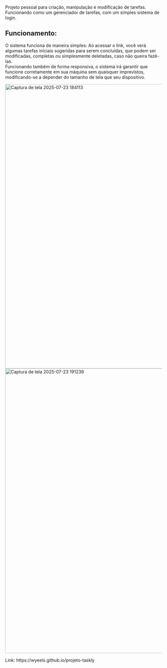 <p>Projeto pessoal para criação, manipulação e modificação de tarefas. Funcionando como um gerenciador de tarefas, com um simples sistema de login.</p>

<h2>Funcionamento:</h2>
<p>O sistema funciona de maneira simples: Ao acessar o link, você verá algumas tarefas iniciais sugeridas para serem concluídas, que podem ser modificadas, completas ou simplesmente deletadas, caso não queira fazê-las. <br>
Funcionando também de forma responsiva, o sistema irá garantir que funcione corretamente em sua máquina sem quaisquer imprevistos, modificando-se a depender do tamanho de tela que seu dispositivo.<p>

<img width="1197" height="914" alt="Captura de tela 2025-07-23 184113" src="https://github.com/user-attachments/assets/d25e5c96-842a-45d9-8ed9-b814996136be" />

<img width="866" height="915" alt="Captura de tela 2025-07-23 191239" src="https://github.com/user-attachments/assets/7c58e776-584c-4807-bcaf-289087c769e1" />

<p>Link: https://wyeels.github.io/projeto-taskly<p>
